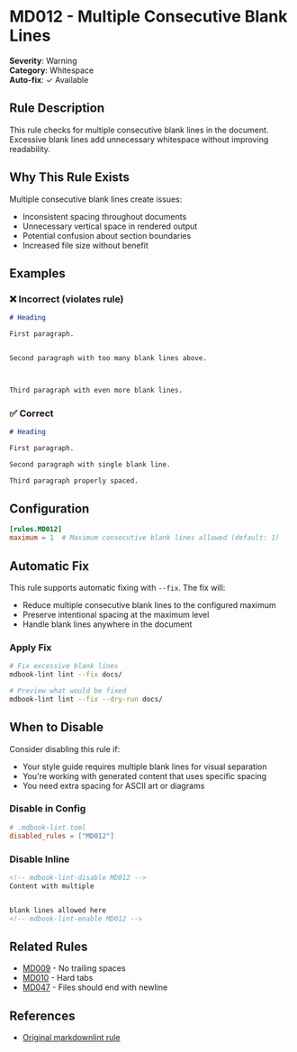 # MD012 - Multiple Consecutive Blank Lines

**Severity**: Warning  
**Category**: Whitespace  
**Auto-fix**: ✓ Available

## Rule Description

This rule checks for multiple consecutive blank lines in the document. Excessive blank lines add unnecessary whitespace without improving readability.

## Why This Rule Exists

Multiple consecutive blank lines create issues:
- Inconsistent spacing throughout documents
- Unnecessary vertical space in rendered output
- Potential confusion about section boundaries
- Increased file size without benefit

## Examples

### ❌ Incorrect (violates rule)

```markdown
# Heading

First paragraph.


Second paragraph with too many blank lines above.



Third paragraph with even more blank lines.
```

### ✅ Correct

```markdown
# Heading

First paragraph.

Second paragraph with single blank line.

Third paragraph properly spaced.
```

## Configuration

```toml
[rules.MD012]
maximum = 1  # Maximum consecutive blank lines allowed (default: 1)
```

## Automatic Fix

This rule supports automatic fixing with `--fix`. The fix will:
- Reduce multiple consecutive blank lines to the configured maximum
- Preserve intentional spacing at the maximum level
- Handle blank lines anywhere in the document

### Apply Fix

```bash
# Fix excessive blank lines
mdbook-lint lint --fix docs/

# Preview what would be fixed
mdbook-lint lint --fix --dry-run docs/
```

## When to Disable

Consider disabling this rule if:
- Your style guide requires multiple blank lines for visual separation
- You're working with generated content that uses specific spacing
- You need extra spacing for ASCII art or diagrams

### Disable in Config

```toml
# .mdbook-lint.toml
disabled_rules = ["MD012"]
```

### Disable Inline

```markdown
<!-- mdbook-lint-disable MD012 -->
Content with multiple


blank lines allowed here
<!-- mdbook-lint-enable MD012 -->
```

## Related Rules

- [MD009](./md009.html) - No trailing spaces
- [MD010](./md010.html) - Hard tabs
- [MD047](./md047.html) - Files should end with newline

## References

- [Original markdownlint rule](https://github.com/DavidAnson/markdownlint/blob/main/doc/Rules.md#md012)